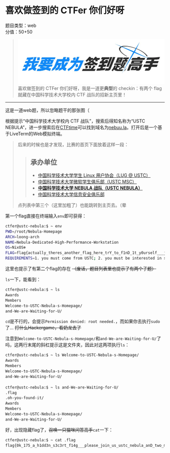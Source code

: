 # 喜欢做签到的 CTFer 你们好呀

题目类型：web  
分值：50+50

>![我要成为签到题高手](../assets/checkin.jpg)  
> 喜欢做签到的 CTFer 你们好呀，我是一道更**典型**的 checkin：有两个 flag 就藏在中国科学技术大学校内 CTF 战队的招新主页里！
---

这是一道web题，所以忽略题干的那张图（

根据提示“中国科学技术大学校内 CTF 战队”，搜索后得知名称为“USTC NEBULA”，进一步搜索后在[CTFtime](https://ctftime.org/team/168863/)可以找到域名为[nebuu.la](https://nebuu.la/)。打开后是一个基于LiveTerm的Web模拟终端。

> 后来的时候也是才发现，比赛的首页下面放着这样一段：
>
>> ## 承办单位
>>
>> - [中国科学技术大学学生 Linux 用户协会（LUG @ USTC）](https://lug.ustc.edu.cn/)
>> - [中国科学技术大学微软学生俱乐部（USTC MSC）](https://lug.ustc.edu.cn/)
>> - [**中国科学技术大学 NEBULA 战队（USTC NEBULA）**](https://www.nebuu.la/)
>> - [中国科学技术大学信息安全俱乐部](https://lug.ustc.edu.cn/)
>
> 点列表中第三个（这里加粗了）也能跳转到主页去。（晕

第一个flag直接在终端输入`env`即可获得：

```bash
ctfer@ustc-nebula:$ ~ env
PWD=/root/Nebula-Homepage
ARCH=loong-arch
NAME=Nebula-Dedicated-High-Performance-Workstation
OS=NixOS❄️
FLAG=flag{actually_theres_another_flag_here_trY_to_f1nD_1t_y0urself___join_us_ustc_nebula}
REQUIREMENTS=1. you must come from USTC; 2. you must be interested in security!
```

这里也提示了有第二个flag的存在 ~~（废话，题目列表里也提示了有两个子题）~~

`ls`一下，能看到：

```bash
ctfer@ustc-nebula:$ ~ ls
Awards
Members
Welcome-to-USTC-Nebula-s-Homepage/
and-We-are-Waiting-for-U/
```

`cd`是不行的，会提示`Permission denied: root needed.`，而如果你去执行`sudo`了... ~~打什么Hackergame，看奶龙去了~~

注意到`Welcome-to-USTC-Nebula-s-Homepage/`和`and-We-are-Waiting-for-U/`了吗，这两行末尾的斜杠提示这是文件夹，因此对这两项执行`ls`：

```bash
ctfer@ustc-nebula:$ ~ ls Welcome-to-USTC-Nebula-s-Homepage/
Awards
Members
Welcome-to-USTC-Nebula-s-Homepage/
and-We-are-Waiting-for-U/

ctfer@ustc-nebula:$ ~ ls and-We-are-Waiting-for-U/
.flag
.oh-you-found-it/
Awards
Members
Welcome-to-USTC-Nebula-s-Homepage/
and-We-are-Waiting-for-U/
```

好，出现隐藏flag了，~~召唤一只猫咪问答高手~~`cat`一下：

```bash
ctfer@ustc-nebula:$ ~ cat .flag
flag{0k_175_a_h1dd3n_s3c3rt_f14g___please_join_us_ustc_nebula_anD_two_maJor_requirements_aRe_shown_somewhere_else}
```
